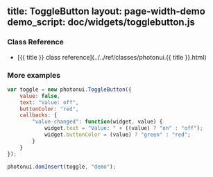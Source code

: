 title: ToggleButton
layout: page-width-demo
demo_script: doc/widgets/togglebutton.js
---

### Class Reference

* [{{ title }} class reference](../../ref/classes/photonui.{{ title }}.html)


### More examples

```javascript
var toggle = new photonui.ToggleButton({
    value: false,
    text: "Value: off",
    buttonColor: "red",
    callbacks: {
        "value-changed": function(widget, value) {
            widget.text = "Value: " + ((value) ? "on" : "off");
            widget.buttonColor = (value) ? "green" : "red";
        }
    }
});

photonui.domInsert(toggle, "demo");
```

